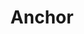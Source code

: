---
templateKey: blog-post
featuredpost: false
featuredimage: /assets/Anchor.png
title: Anchor
description: Artifacts
testfield: 234
---
